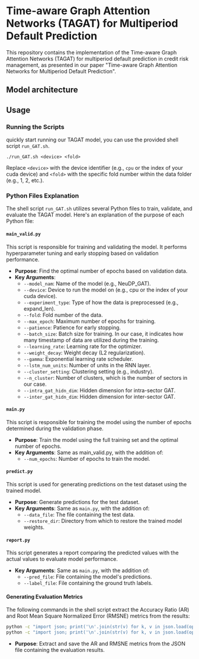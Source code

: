 # Time-aware Graph Attention Networks (TAGAT) for Multiperiod Default Prediction

This repository contains the implementation of the Time-aware Graph Attention Networks (TAGAT) for multiperiod default prediction in credit risk management, as presented in our paper "Time-aware Graph Attention Networks for Multiperiod Default Prediction".

## Model architecture


## Usage 
### Running the Scripts
 quickly start running our TAGAT model, you can use the provided shell script `run_GAT.sh`. 

```
./run_GAT.sh <device> <fold>
```

Replace `<device>` with the device identifier (e.g., `cpu` or the index of your cuda device) and `<fold>` with the specific fold number within the data folder (e.g., 1, 2, etc.).

### Python Files Explanation
The shell script `run_GAT.sh` utilizes several Python files to train, validate, and evaluate the TAGAT model. Here's an explanation of the purpose of each Python file:

#### `main_valid.py`
This script is responsible for training and validating the model. It performs hyperparameter tuning and early stopping based on validation performance.
* **Purpose**: Find the optimal number of epochs based on validation data. 
* **Key Arguments**:
  * `--model_nam`: Name of the model (e.g., NeuDP_GAT).
  * `--device`: Device to run the model on (e.g., cpu or the index of your cuda device).
  * `--experiment_type`: Type of how the data is preprocessed (e.g., expand_len).
  * `--fold`: Fold number of the data.
  * `--max_epoch`: Maximum number of epochs for training. 
  * `--patience`: Patience for early stopping.
  * `--batch_size`: Batch size for training. In our case, it indicates how many timestamp of data are utilized during the training.
  * `--learning_rate`: Learning rate for the optimizer.
  * `--weight_decay`: Weight decay (L2 regularization).
  * `--gamma`: Exponential learning rate scheduler.
  * `--lstm_num_units`: Number of units in the RNN layer.
  * `--cluster_setting`: Clustering setting (e.g., industry).
  * `--n_cluster`: Number of clusters, which is the number of sectors in our case.
  * `--intra_gat_hidn_dim`: Hidden dimension for intra-sector GAT.
  * `--inter_gat_hidn_dim`: Hidden dimension for inter-sector GAT.

#### `main.py`
This script is responsible for training the model using the number of epochs determined during the validation phase.

* **Purpose**: Train the model using the full training set and the optimal number of epochs.
* **Key Arguments**: Same as main_valid.py, with the addition of:
  * `--num_epochs`: Number of epochs to train the model.


#### `predict.py`
This script is used for generating predictions on the test dataset using the trained model.

* **Purpose**: Generate predictions for the test dataset.
* **Key Arguments**: Same as `main.py`, with the addition of:
  * `--data_file`: The file containing the test data. 
  * `--restore_dir`: Directory from which to restore the trained model weights.

#### `report.py`
This script generates a report comparing the predicted values with the actual values to evaluate model performance.

* **Key Arguments**: Same as `main.py`, with the addition of:
  * `--pred_file`: File containing the model's predictions. 
  * `--label_file`: File containing the ground truth labels.

#### Generating Evaluation Metrics
The following commands in the shell script extract the Accuracy Ratio (AR) and Root Mean Square Normalized Error (RMSNE) metrics from the results:

```sh
python -c "import json; print('\n'.join(str(v) for k, v in json.load(open('$model_dir/test_metrics_pred_best_weights.json')).items() if k.startswith('cap')))" >> $model_dir/AR &&
python -c "import json; print('\n'.join(str(v) for k, v in json.load(open('$model_dir/test_metrics_pred_best_weights.json')).items() if k.startswith('recall')))" >> $model_dir/RMSNE  
```

* **Purpose**: Extract and save the AR and RMSNE metrics from the JSON file containing the evaluation results.